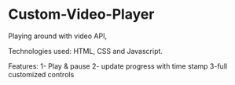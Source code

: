 # Custom-Video-Player

Playing around with video API,

Technologies used:
HTML, CSS and Javascript.

Features:
1- Play & pause
2- update progress with time stamp
3-full customized controls
